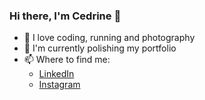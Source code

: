 ### Hi there, I'm Cedrine 👋

- 🔭 I love coding, running and photography 
- 🌱 I'm currently polishing my portfolio
- 📫 Where to find me: 
  - [LinkedIn](https://www.linkedin.com/in/cedrinemonnet/)
  - [Instagram](https://www.instagram.com/spioupiou/)
